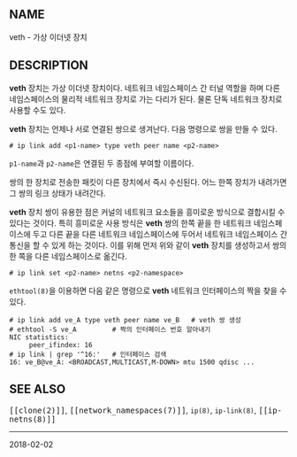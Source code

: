 ## NAME

veth - 가상 이더넷 장치

## DESCRIPTION

**veth** 장치는 가상 이더넷 장치이다. 네트워크 네임스페이스 간 터널 역할을 하며 다른 네임스페이스의 물리적 네트워크 장치로 가는 다리가 된다. 물론 단독 네트워크 장치로 사용할 수도 있다.

**veth** 장치는 언제나 서로 연결된 쌍으로 생겨난다. 다음 명령으로 쌍을 만들 수 있다.

```
# ip link add <p1-name> type veth peer name <p2-name>
```

`p1-name`과 `p2-name`은 연결된 두 종점에 부여할 이름이다.

쌍의 한 장치로 전송한 패킷이 다른 장치에서 즉시 수신된다. 어느 한쪽 장치가 내려가면 그 쌍의 링크 상태가 내려간다.

**veth** 장치 쌍이 유용한 점은 커널의 네트워크 요소들을 흥미로운 방식으로 결합시킬 수 있다는 것이다. 특히 흥미로운 사용 방식은 **veth** 쌍의 한쪽 끝을 한 네트워크 네임스페이스에 두고 다른 끝을 다른 네트워크 네임스페이스에 두어서 네트워크 네임스페이스 간 통신을 할 수 있게 하는 것이다. 이를 위해 먼저 위와 같이 **veth** 장치를 생성하고서 쌍의 한 쪽을 다른 네임스페이스로 옮긴다.

```
# ip link set <p2-name> netns <p2-namespace>
```

`ethtool(8)`을 이용하면 다음 같은 명령으로 **veth** 네트워크 인터페이스의 짝을 찾을 수 있다.

```
# ip link add ve_A type veth peer name ve_B   # veth 쌍 생성
# ethtool -S ve_A         # 짝의 인터페이스 번호 알아내기
NIC statistics:
     peer_ifindex: 16
# ip link | grep '^16:'   # 인터페이스 검색
16: ve_B@ve_A: <BROADCAST,MULTICAST,M-DOWN> mtu 1500 qdisc ...
```

## SEE ALSO

<tt>[[clone(2)]]</tt>, <tt>[[network_namespaces(7)]]</tt>, `ip(8)`, `ip-link(8)`, <tt>[[ip-netns(8)]]</tt>

----

2018-02-02
